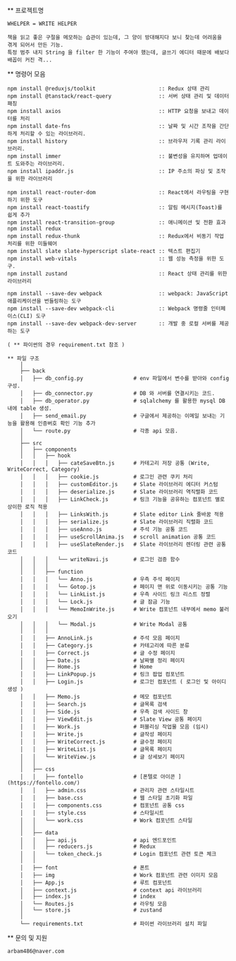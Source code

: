 ** 프로젝트명

    WHELPER = WRITE HELPER

    책을 읽고 좋은 구절을 메모하는 습관이 있는데, 그 양이 방대해지다 보니 찾는데 어려움을 겪게 되어서 만든 기능.
    특정 범주 내지 String 을 filter 한 기능이 주여야 했는데, 글쓰기 에디터 때문에 배보다 배꼽이 커진 격...


** 명령어 모음

    npm install @reduxjs/toolkit                    :: Redux 상태 관리
    npm install @tanstack/react-query               :: 서버 상태 관리 및 데이터 패칭
    npm install axios                               :: HTTP 요청을 보내고 데이터를 처리
    npm install date-fns                            :: 날짜 및 시간 조작을 간단하게 처리할 수 있는 라이브러리.
    npm install history                             :: 브라우저 기록 관리 라이브러리.
    npm install immer                               :: 불변성을 유지하며 업데이트 도와주는 라이브러리.
    npm install ipaddr.js                           :: IP 주소의 파싱 및 조작을 위한 라이브러리
    
    npm install react-router-dom                    :: React에서 라우팅을 구현하기 위한 도구
    npm install react-toastify                      :: 알림 메시지(Toast)를 쉽게 추가
    npm install react-transition-group              :: 애니메이션 및 전환 효과
    npm install redux
    npm install redux-thunk                         :: Redux에서 비동기 작업 처리를 위한 미들웨어
    npm install slate slate-hyperscript slate-react :: 텍스트 편집기
    npm install web-vitals                          :: 웹 성능 측정을 위한 도구.
    npm install zustand                             :: React 상태 관리를 위한 라이브러리

    npm install --save-dev webpack                  :: webpack: JavaScript 애플리케이션을 번들링하는 도구
    npm install --save-dev webpack-cli              :: Webpack 명령줄 인터페이스(CLI) 도구
    npm install --save-dev webpack-dev-server       :: 개발 중 로컬 서버를 제공하는 도구

    ( ** 파이썬의 경우 requirement.txt 참조 )

```
** 파일 구조
    │
    ├── back
    │   ├── db_config.py                # env 파일에서 변수를 받아와 config 구성.
    │   ├── db_connector.py             # DB 와 서버를 연결시키는 코드.
    │   ├── db_operator.py              # sqlalchemy 를 활용한 mysql DB 내에 table 생성.
    │   ├── send_email.py               # 구글에서 제공하는 이메일 보내는 기능을 활용해 인증버호 확인 기능 추가 
    │   └── route.py                    # 각종 api 모음.
    │
    ├── src
    │   ├── components
    │   │   ├── hook
    │   │   │   ├── cateSaveBtn.js      # 카테고리 저장 공통 (Write, WriteCorrect, Category)
    │   │   │   ├── cookie.js           # 로그인 관련 쿠키 처리
    │   │   │   ├── customEditor.js     # Slate 라이브러리 에디터 커스텀
    │   │   │   ├── deserialize.js      # Slate 라이브러리 역직렬화 코드
    │   │   │   ├── LinkCheck.js        # 링크 기능을 공유하는 컴포넌트 별로 상이한 로직 적용
    │   │   │   ├── LinksWith.js        # Slate editor Link 줄바꿈 적용
    │   │   │   ├── serialize.js        # Slate 라이브러리 직렬화 코드
    │   │   │   ├── useAnno.js          # 주석 기능 공통 코드
    │   │   │   ├── useScrollAnima.js   # scroll animation 공통 코드
    │   │   │   ├── useSlateRender.js   # Slate 라이브러리 렌더링 관련 공통 코드
    │   │   │   └── writeNavi.js        # 로그인 검증 함수
    │   │   │ 
    │   │   ├── function
    │   │   │   └── Anno.js             # 우측 주석 페이지
    │   │   │   └── Gotop.js            # 페이지 맨 위로 이동시키는 공통 기능
    │   │   │   └── LinkList.js         # 우측 사이드 링크 리스트 정렬
    │   │   │   └── Lock.js             # 글 잠금 기능
    │   │   │   └── MemoInWrite.js      # Write 컴포넌트 내부에서 memo 불러오기
    │   │   │   └── Modal.js            # Write Modal 공통
    │   │   │ 
    │   │   ├── AnnoLink.js             # 주석 모음 페이지
    │   │   ├── Category.js             # 카테고리에 따른 분류
    │   │   ├── Correct.js              # 글 수정 페이지
    │   │   ├── Date.js                 # 날짜별 정리 페이지
    │   │   ├── Home.js                 # Home
    │   │   ├── LinkPopup.js            # 링크 팝업 컴포넌트
    │   │   ├── Login.js                # 로그인 컴포넌트 ( 로그인 및 아이디 생성 )
    │   │   ├── Memo.js                 # 메모 컴포넌트
    │   │   ├── Search.js               # 글목록 검색
    │   │   ├── Side.js                 # 우측 검색 사이드 창
    │   │   ├── ViewEdit.js             # Slate View 공통 페이지
    │   │   ├── Work.js                 # 퍼블리싱 작업물 모음 (임시)
    │   │   ├── Write.js                # 글작성 페이지
    │   │   ├── WriteCorrect.js         # 글수정 페이지
    │   │   ├── WriteList.js            # 글목록 페이지
    │   │   └── WriteView.js            # 글 상세보기 페이지
    │   │
    │   ├── css
    │   │   ├── fontello                # [폰텔로 아이콘 ](https://fontello.com/)
    │   │   ├── admin.css               # 관리자 관련 스타일시트
    │   │   ├── base.css                # 웹 스타일 초기화 파일
    │   │   ├── components.css          # 컴포넌트 공통 css
    │   │   ├── style.css               # 스타일시트
    │   │   └── work.css                # Work 컴포넌트 스타일
    │   │
    │   ├── data
    │   │   ├── api.js                  # api 엔드포인트
    │   │   ├── reducers.js             # Redux
    │   │   └── token_check.js          # Login 컴포넌트 관련 토큰 체크
    │   │
    │   ├── font                        # 폰트
    │   ├── img                         # Work 컴포넌트 관련 이미지 모음 
    │   ├── App.js                      # 루트 컴포넌트
    │   ├── context.js                  # context api 라이브러리 
    │   ├── index.js                    # index
    │   └── Routes.js                   # 라우팅 모음
    │   └── store.js                    # zustand
    │
    └── requirements.txt                # 파이썬 라이브러리 설치 파일
```

** 문의 및 지원

    arbam486@naver.com